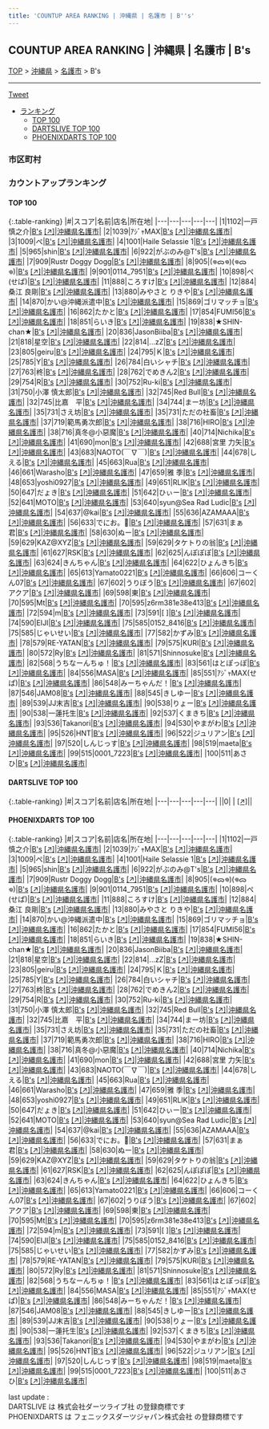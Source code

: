 ```yaml
---
title: 'COUNTUP AREA RANKING | 沖縄県 | 名護市 | B''s'
---
```

## COUNTUP AREA RANKING | 沖縄県 | 名護市 | B's

[TOP](/darts/rank/) > [沖縄県](/darts/rank/沖縄県/) > [名護市](/darts/rank/沖縄県/名護市/) > B's

___

<a href="https://twitter.com/share?ref_src=twsrc%5Etfw" data-text="COUNTUP AREA RANKING | 沖縄県名護市B's" class="twitter-share-button" data-hashtags="DARTSLIVE,PHOENIXDARTS,darts,ダーツ" data-show-count="false">Tweet</a>

* [ランキング](#カウントアップランキング)
    * [TOP 100](#top-100)
    * [DARTSLIVE TOP 100](#dartslive-top-100)
    * [PHOENIXDARTS TOP 100](#phoenixdarts-top-100)

### 市区町村

<ul>

</ul>

### カウントアップランキング

#### TOP 100



{:.table-ranking}
|#|スコア|名前|店名|所在地|
|---|---|---|---|---|
|1|1102|<span class="rank-name-pd"><span class="pro-icon-pd"></span>一戸 慎之介</span>|<a href="/darts/rank/shops/10811.html">B's</a> <a href="https://vs.phoenixdarts.com/jp/shop/shopDetailInfo/s_10811?s_seq=10811">[↗]</a>|<a href="/darts/rank/沖縄県/名護市">沖縄県名護市</a>|
|2|1039|<span class="rank-name-pd">ｱｼﾞｬMAX</span>|<a href="/darts/rank/shops/10811.html">B's</a> <a href="https://vs.phoenixdarts.com/jp/shop/shopDetailInfo/s_10811?s_seq=10811">[↗]</a>|<a href="/darts/rank/沖縄県/名護市">沖縄県名護市</a>|
|3|1009|<span class="rank-name-pd">ぺ</span>|<a href="/darts/rank/shops/10811.html">B's</a> <a href="https://vs.phoenixdarts.com/jp/shop/shopDetailInfo/s_10811?s_seq=10811">[↗]</a>|<a href="/darts/rank/沖縄県/名護市">沖縄県名護市</a>|
|4|1001|<span class="rank-name-pd">Haile Selassie 1</span>|<a href="/darts/rank/shops/10811.html">B's</a> <a href="https://vs.phoenixdarts.com/jp/shop/shopDetailInfo/s_10811?s_seq=10811">[↗]</a>|<a href="/darts/rank/沖縄県/名護市">沖縄県名護市</a>|
|5|965|<span class="rank-name-pd">shin</span>|<a href="/darts/rank/shops/10811.html">B's</a> <a href="https://vs.phoenixdarts.com/jp/shop/shopDetailInfo/s_10811?s_seq=10811">[↗]</a>|<a href="/darts/rank/沖縄県/名護市">沖縄県名護市</a>|
|6|922|<span class="rank-name-pd">がぶのみ@T&#x27;s</span>|<a href="/darts/rank/shops/10811.html">B's</a> <a href="https://vs.phoenixdarts.com/jp/shop/shopDetailInfo/s_10811?s_seq=10811">[↗]</a>|<a href="/darts/rank/沖縄県/名護市">沖縄県名護市</a>|
|7|909|<span class="rank-name-pd">Rustr Doggy Dogg</span>|<a href="/darts/rank/shops/10811.html">B's</a> <a href="https://vs.phoenixdarts.com/jp/shop/shopDetailInfo/s_10811?s_seq=10811">[↗]</a>|<a href="/darts/rank/沖縄県/名護市">沖縄県名護市</a>|
|8|905|<span class="rank-name-pd">(𖦹ᯅ𖦹)(𖦹ᯅ𖦹)</span>|<a href="/darts/rank/shops/10811.html">B's</a> <a href="https://vs.phoenixdarts.com/jp/shop/shopDetailInfo/s_10811?s_seq=10811">[↗]</a>|<a href="/darts/rank/沖縄県/名護市">沖縄県名護市</a>|
|9|901|<span class="rank-name-pd">0114_7951</span>|<a href="/darts/rank/shops/10811.html">B's</a> <a href="https://vs.phoenixdarts.com/jp/shop/shopDetailInfo/s_10811?s_seq=10811">[↗]</a>|<a href="/darts/rank/沖縄県/名護市">沖縄県名護市</a>|
|10|898|<span class="rank-name-pd">ぺ(せぱ)</span>|<a href="/darts/rank/shops/10811.html">B's</a> <a href="https://vs.phoenixdarts.com/jp/shop/shopDetailInfo/s_10811?s_seq=10811">[↗]</a>|<a href="/darts/rank/沖縄県/名護市">沖縄県名護市</a>|
|11|888|<span class="rank-name-pd">ころすけ</span>|<a href="/darts/rank/shops/10811.html">B's</a> <a href="https://vs.phoenixdarts.com/jp/shop/shopDetailInfo/s_10811?s_seq=10811">[↗]</a>|<a href="/darts/rank/沖縄県/名護市">沖縄県名護市</a>|
|12|884|<span class="rank-name-pd"><span class="pro-icon-pd"></span>桑江 良剛</span>|<a href="/darts/rank/shops/10811.html">B's</a> <a href="https://vs.phoenixdarts.com/jp/shop/shopDetailInfo/s_10811?s_seq=10811">[↗]</a>|<a href="/darts/rank/沖縄県/名護市">沖縄県名護市</a>|
|13|880|<span class="rank-name-pd">みやさと りきや</span>|<a href="/darts/rank/shops/10811.html">B's</a> <a href="https://vs.phoenixdarts.com/jp/shop/shopDetailInfo/s_10811?s_seq=10811">[↗]</a>|<a href="/darts/rank/沖縄県/名護市">沖縄県名護市</a>|
|14|870|<span class="rank-name-pd">かい@沖縄派遣中</span>|<a href="/darts/rank/shops/10811.html">B's</a> <a href="https://vs.phoenixdarts.com/jp/shop/shopDetailInfo/s_10811?s_seq=10811">[↗]</a>|<a href="/darts/rank/沖縄県/名護市">沖縄県名護市</a>|
|15|869|<span class="rank-name-pd">ゴリマッチョ</span>|<a href="/darts/rank/shops/10811.html">B's</a> <a href="https://vs.phoenixdarts.com/jp/shop/shopDetailInfo/s_10811?s_seq=10811">[↗]</a>|<a href="/darts/rank/沖縄県/名護市">沖縄県名護市</a>|
|16|862|<span class="rank-name-pd">たかと</span>|<a href="/darts/rank/shops/10811.html">B's</a> <a href="https://vs.phoenixdarts.com/jp/shop/shopDetailInfo/s_10811?s_seq=10811">[↗]</a>|<a href="/darts/rank/沖縄県/名護市">沖縄県名護市</a>|
|17|854|<span class="rank-name-pd">FUMI56</span>|<a href="/darts/rank/shops/10811.html">B's</a> <a href="https://vs.phoenixdarts.com/jp/shop/shopDetailInfo/s_10811?s_seq=10811">[↗]</a>|<a href="/darts/rank/沖縄県/名護市">沖縄県名護市</a>|
|18|851|<span class="rank-name-pd">らいき</span>|<a href="/darts/rank/shops/10811.html">B's</a> <a href="https://vs.phoenixdarts.com/jp/shop/shopDetailInfo/s_10811?s_seq=10811">[↗]</a>|<a href="/darts/rank/沖縄県/名護市">沖縄県名護市</a>|
|19|838|<span class="rank-name-pd">★SHIN-chan★</span>|<a href="/darts/rank/shops/10811.html">B's</a> <a href="https://vs.phoenixdarts.com/jp/shop/shopDetailInfo/s_10811?s_seq=10811">[↗]</a>|<a href="/darts/rank/沖縄県/名護市">沖縄県名護市</a>|
|20|836|<span class="rank-name-pd">JasonBiiba</span>|<a href="/darts/rank/shops/10811.html">B's</a> <a href="https://vs.phoenixdarts.com/jp/shop/shopDetailInfo/s_10811?s_seq=10811">[↗]</a>|<a href="/darts/rank/沖縄県/名護市">沖縄県名護市</a>|
|21|818|<span class="rank-name-pd">星空</span>|<a href="/darts/rank/shops/10811.html">B's</a> <a href="https://vs.phoenixdarts.com/jp/shop/shopDetailInfo/s_10811?s_seq=10811">[↗]</a>|<a href="/darts/rank/沖縄県/名護市">沖縄県名護市</a>|
|22|814|<span class="rank-name-pd">...zZ</span>|<a href="/darts/rank/shops/10811.html">B's</a> <a href="https://vs.phoenixdarts.com/jp/shop/shopDetailInfo/s_10811?s_seq=10811">[↗]</a>|<a href="/darts/rank/沖縄県/名護市">沖縄県名護市</a>|
|23|805|<span class="rank-name-pd">geiru</span>|<a href="/darts/rank/shops/10811.html">B's</a> <a href="https://vs.phoenixdarts.com/jp/shop/shopDetailInfo/s_10811?s_seq=10811">[↗]</a>|<a href="/darts/rank/沖縄県/名護市">沖縄県名護市</a>|
|24|795|<span class="rank-name-pd">Ｋ</span>|<a href="/darts/rank/shops/10811.html">B's</a> <a href="https://vs.phoenixdarts.com/jp/shop/shopDetailInfo/s_10811?s_seq=10811">[↗]</a>|<a href="/darts/rank/沖縄県/名護市">沖縄県名護市</a>|
|25|785|<span class="rank-name-pd">Y</span>|<a href="/darts/rank/shops/10811.html">B's</a> <a href="https://vs.phoenixdarts.com/jp/shop/shopDetailInfo/s_10811?s_seq=10811">[↗]</a>|<a href="/darts/rank/沖縄県/名護市">沖縄県名護市</a>|
|26|784|<span class="rank-name-pd">白いシャチ</span>|<a href="/darts/rank/shops/10811.html">B's</a> <a href="https://vs.phoenixdarts.com/jp/shop/shopDetailInfo/s_10811?s_seq=10811">[↗]</a>|<a href="/darts/rank/沖縄県/名護市">沖縄県名護市</a>|
|27|763|<span class="rank-name-pd">柊</span>|<a href="/darts/rank/shops/10811.html">B's</a> <a href="https://vs.phoenixdarts.com/jp/shop/shopDetailInfo/s_10811?s_seq=10811">[↗]</a>|<a href="/darts/rank/沖縄県/名護市">沖縄県名護市</a>|
|28|762|<span class="rank-name-pd">でめきん2</span>|<a href="/darts/rank/shops/10811.html">B's</a> <a href="https://vs.phoenixdarts.com/jp/shop/shopDetailInfo/s_10811?s_seq=10811">[↗]</a>|<a href="/darts/rank/沖縄県/名護市">沖縄県名護市</a>|
|29|754|<span class="rank-name-pd">R</span>|<a href="/darts/rank/shops/10811.html">B's</a> <a href="https://vs.phoenixdarts.com/jp/shop/shopDetailInfo/s_10811?s_seq=10811">[↗]</a>|<a href="/darts/rank/沖縄県/名護市">沖縄県名護市</a>|
|30|752|<span class="rank-name-pd">Ru-ki</span>|<a href="/darts/rank/shops/10811.html">B's</a> <a href="https://vs.phoenixdarts.com/jp/shop/shopDetailInfo/s_10811?s_seq=10811">[↗]</a>|<a href="/darts/rank/沖縄県/名護市">沖縄県名護市</a>|
|31|750|<span class="rank-name-pd">小澤 慎太郎</span>|<a href="/darts/rank/shops/10811.html">B's</a> <a href="https://vs.phoenixdarts.com/jp/shop/shopDetailInfo/s_10811?s_seq=10811">[↗]</a>|<a href="/darts/rank/沖縄県/名護市">沖縄県名護市</a>|
|32|745|<span class="rank-name-pd">Red Bull</span>|<a href="/darts/rank/shops/10811.html">B's</a> <a href="https://vs.phoenixdarts.com/jp/shop/shopDetailInfo/s_10811?s_seq=10811">[↗]</a>|<a href="/darts/rank/沖縄県/名護市">沖縄県名護市</a>|
|32|745|<span class="rank-name-pd">比嘉　平</span>|<a href="/darts/rank/shops/10811.html">B's</a> <a href="https://vs.phoenixdarts.com/jp/shop/shopDetailInfo/s_10811?s_seq=10811">[↗]</a>|<a href="/darts/rank/沖縄県/名護市">沖縄県名護市</a>|
|34|744|<span class="rank-name-pd">まー坊</span>|<a href="/darts/rank/shops/10811.html">B's</a> <a href="https://vs.phoenixdarts.com/jp/shop/shopDetailInfo/s_10811?s_seq=10811">[↗]</a>|<a href="/darts/rank/沖縄県/名護市">沖縄県名護市</a>|
|35|731|<span class="rank-name-pd">さえ坊</span>|<a href="/darts/rank/shops/10811.html">B's</a> <a href="https://vs.phoenixdarts.com/jp/shop/shopDetailInfo/s_10811?s_seq=10811">[↗]</a>|<a href="/darts/rank/沖縄県/名護市">沖縄県名護市</a>|
|35|731|<span class="rank-name-pd">ただの社畜</span>|<a href="/darts/rank/shops/10811.html">B's</a> <a href="https://vs.phoenixdarts.com/jp/shop/shopDetailInfo/s_10811?s_seq=10811">[↗]</a>|<a href="/darts/rank/沖縄県/名護市">沖縄県名護市</a>|
|37|719|<span class="rank-name-pd">範馬勇次郎</span>|<a href="/darts/rank/shops/10811.html">B's</a> <a href="https://vs.phoenixdarts.com/jp/shop/shopDetailInfo/s_10811?s_seq=10811">[↗]</a>|<a href="/darts/rank/沖縄県/名護市">沖縄県名護市</a>|
|38|716|<span class="rank-name-pd">HIRO</span>|<a href="/darts/rank/shops/10811.html">B's</a> <a href="https://vs.phoenixdarts.com/jp/shop/shopDetailInfo/s_10811?s_seq=10811">[↗]</a>|<a href="/darts/rank/沖縄県/名護市">沖縄県名護市</a>|
|38|716|<span class="rank-name-pd">真冬@小惡魔</span>|<a href="/darts/rank/shops/10811.html">B's</a> <a href="https://vs.phoenixdarts.com/jp/shop/shopDetailInfo/s_10811?s_seq=10811">[↗]</a>|<a href="/darts/rank/沖縄県/名護市">沖縄県名護市</a>|
|40|714|<span class="rank-name-pd">Nichika</span>|<a href="/darts/rank/shops/10811.html">B's</a> <a href="https://vs.phoenixdarts.com/jp/shop/shopDetailInfo/s_10811?s_seq=10811">[↗]</a>|<a href="/darts/rank/沖縄県/名護市">沖縄県名護市</a>|
|41|690|<span class="rank-name-pd">mon</span>|<a href="/darts/rank/shops/10811.html">B's</a> <a href="https://vs.phoenixdarts.com/jp/shop/shopDetailInfo/s_10811?s_seq=10811">[↗]</a>|<a href="/darts/rank/沖縄県/名護市">沖縄県名護市</a>|
|42|688|<span class="rank-name-pd"><span class="pro-icon-pd"></span>宮里 力矢</span>|<a href="/darts/rank/shops/10811.html">B's</a> <a href="https://vs.phoenixdarts.com/jp/shop/shopDetailInfo/s_10811?s_seq=10811">[↗]</a>|<a href="/darts/rank/沖縄県/名護市">沖縄県名護市</a>|
|43|683|<span class="rank-name-pd">NAOTO(￣∇￣)</span>|<a href="/darts/rank/shops/10811.html">B's</a> <a href="https://vs.phoenixdarts.com/jp/shop/shopDetailInfo/s_10811?s_seq=10811">[↗]</a>|<a href="/darts/rank/沖縄県/名護市">沖縄県名護市</a>|
|44|678|<span class="rank-name-pd">しえる</span>|<a href="/darts/rank/shops/10811.html">B's</a> <a href="https://vs.phoenixdarts.com/jp/shop/shopDetailInfo/s_10811?s_seq=10811">[↗]</a>|<a href="/darts/rank/沖縄県/名護市">沖縄県名護市</a>|
|45|663|<span class="rank-name-pd">Rua</span>|<a href="/darts/rank/shops/10811.html">B's</a> <a href="https://vs.phoenixdarts.com/jp/shop/shopDetailInfo/s_10811?s_seq=10811">[↗]</a>|<a href="/darts/rank/沖縄県/名護市">沖縄県名護市</a>|
|46|661|<span class="rank-name-pd">Warasho</span>|<a href="/darts/rank/shops/10811.html">B's</a> <a href="https://vs.phoenixdarts.com/jp/shop/shopDetailInfo/s_10811?s_seq=10811">[↗]</a>|<a href="/darts/rank/沖縄県/名護市">沖縄県名護市</a>|
|47|659|<span class="rank-name-pd">雅 季</span>|<a href="/darts/rank/shops/10811.html">B's</a> <a href="https://vs.phoenixdarts.com/jp/shop/shopDetailInfo/s_10811?s_seq=10811">[↗]</a>|<a href="/darts/rank/沖縄県/名護市">沖縄県名護市</a>|
|48|653|<span class="rank-name-pd">yoshi0927</span>|<a href="/darts/rank/shops/10811.html">B's</a> <a href="https://vs.phoenixdarts.com/jp/shop/shopDetailInfo/s_10811?s_seq=10811">[↗]</a>|<a href="/darts/rank/沖縄県/名護市">沖縄県名護市</a>|
|49|651|<span class="rank-name-pd">RLIK</span>|<a href="/darts/rank/shops/10811.html">B's</a> <a href="https://vs.phoenixdarts.com/jp/shop/shopDetailInfo/s_10811?s_seq=10811">[↗]</a>|<a href="/darts/rank/沖縄県/名護市">沖縄県名護市</a>|
|50|647|<span class="rank-name-pd">だょき</span>|<a href="/darts/rank/shops/10811.html">B's</a> <a href="https://vs.phoenixdarts.com/jp/shop/shopDetailInfo/s_10811?s_seq=10811">[↗]</a>|<a href="/darts/rank/沖縄県/名護市">沖縄県名護市</a>|
|51|642|<span class="rank-name-pd">ひぃー</span>|<a href="/darts/rank/shops/10811.html">B's</a> <a href="https://vs.phoenixdarts.com/jp/shop/shopDetailInfo/s_10811?s_seq=10811">[↗]</a>|<a href="/darts/rank/沖縄県/名護市">沖縄県名護市</a>|
|52|641|<span class="rank-name-pd">MOTO</span>|<a href="/darts/rank/shops/10811.html">B's</a> <a href="https://vs.phoenixdarts.com/jp/shop/shopDetailInfo/s_10811?s_seq=10811">[↗]</a>|<a href="/darts/rank/沖縄県/名護市">沖縄県名護市</a>|
|53|640|<span class="rank-name-pd">syun@Sea Rad Ludic</span>|<a href="/darts/rank/shops/10811.html">B's</a> <a href="https://vs.phoenixdarts.com/jp/shop/shopDetailInfo/s_10811?s_seq=10811">[↗]</a>|<a href="/darts/rank/沖縄県/名護市">沖縄県名護市</a>|
|54|637|<span class="rank-name-pd">@kai</span>|<a href="/darts/rank/shops/10811.html">B's</a> <a href="https://vs.phoenixdarts.com/jp/shop/shopDetailInfo/s_10811?s_seq=10811">[↗]</a>|<a href="/darts/rank/沖縄県/名護市">沖縄県名護市</a>|
|55|636|<span class="rank-name-pd">AZAMAAA</span>|<a href="/darts/rank/shops/10811.html">B's</a> <a href="https://vs.phoenixdarts.com/jp/shop/shopDetailInfo/s_10811?s_seq=10811">[↗]</a>|<a href="/darts/rank/沖縄県/名護市">沖縄県名護市</a>|
|56|633|<span class="rank-name-pd">でにお。🌵</span>|<a href="/darts/rank/shops/10811.html">B's</a> <a href="https://vs.phoenixdarts.com/jp/shop/shopDetailInfo/s_10811?s_seq=10811">[↗]</a>|<a href="/darts/rank/沖縄県/名護市">沖縄県名護市</a>|
|57|631|<span class="rank-name-pd">まぁ君</span>|<a href="/darts/rank/shops/10811.html">B's</a> <a href="https://vs.phoenixdarts.com/jp/shop/shopDetailInfo/s_10811?s_seq=10811">[↗]</a>|<a href="/darts/rank/沖縄県/名護市">沖縄県名護市</a>|
|58|630|<span class="rank-name-pd">ぬー</span>|<a href="/darts/rank/shops/10811.html">B's</a> <a href="https://vs.phoenixdarts.com/jp/shop/shopDetailInfo/s_10811?s_seq=10811">[↗]</a>|<a href="/darts/rank/沖縄県/名護市">沖縄県名護市</a>|
|59|629|<span class="rank-name-pd">KAZ@XYZ</span>|<a href="/darts/rank/shops/10811.html">B's</a> <a href="https://vs.phoenixdarts.com/jp/shop/shopDetailInfo/s_10811?s_seq=10811">[↗]</a>|<a href="/darts/rank/沖縄県/名護市">沖縄県名護市</a>|
|59|629|<span class="rank-name-pd">タケトりの翁</span>|<a href="/darts/rank/shops/10811.html">B's</a> <a href="https://vs.phoenixdarts.com/jp/shop/shopDetailInfo/s_10811?s_seq=10811">[↗]</a>|<a href="/darts/rank/沖縄県/名護市">沖縄県名護市</a>|
|61|627|<span class="rank-name-pd">RSK</span>|<a href="/darts/rank/shops/10811.html">B's</a> <a href="https://vs.phoenixdarts.com/jp/shop/shopDetailInfo/s_10811?s_seq=10811">[↗]</a>|<a href="/darts/rank/沖縄県/名護市">沖縄県名護市</a>|
|62|625|<span class="rank-name-pd">んぽぽぽ</span>|<a href="/darts/rank/shops/10811.html">B's</a> <a href="https://vs.phoenixdarts.com/jp/shop/shopDetailInfo/s_10811?s_seq=10811">[↗]</a>|<a href="/darts/rank/沖縄県/名護市">沖縄県名護市</a>|
|63|624|<span class="rank-name-pd">きんちゃん</span>|<a href="/darts/rank/shops/10811.html">B's</a> <a href="https://vs.phoenixdarts.com/jp/shop/shopDetailInfo/s_10811?s_seq=10811">[↗]</a>|<a href="/darts/rank/沖縄県/名護市">沖縄県名護市</a>|
|64|622|<span class="rank-name-pd">ひょんきち</span>|<a href="/darts/rank/shops/10811.html">B's</a> <a href="https://vs.phoenixdarts.com/jp/shop/shopDetailInfo/s_10811?s_seq=10811">[↗]</a>|<a href="/darts/rank/沖縄県/名護市">沖縄県名護市</a>|
|65|613|<span class="rank-name-pd">Yamato0221</span>|<a href="/darts/rank/shops/10811.html">B's</a> <a href="https://vs.phoenixdarts.com/jp/shop/shopDetailInfo/s_10811?s_seq=10811">[↗]</a>|<a href="/darts/rank/沖縄県/名護市">沖縄県名護市</a>|
|66|606|<span class="rank-name-pd">コーくん07</span>|<a href="/darts/rank/shops/10811.html">B's</a> <a href="https://vs.phoenixdarts.com/jp/shop/shopDetailInfo/s_10811?s_seq=10811">[↗]</a>|<a href="/darts/rank/沖縄県/名護市">沖縄県名護市</a>|
|67|602|<span class="rank-name-pd">うりぼう</span>|<a href="/darts/rank/shops/10811.html">B's</a> <a href="https://vs.phoenixdarts.com/jp/shop/shopDetailInfo/s_10811?s_seq=10811">[↗]</a>|<a href="/darts/rank/沖縄県/名護市">沖縄県名護市</a>|
|67|602|<span class="rank-name-pd">アクア</span>|<a href="/darts/rank/shops/10811.html">B's</a> <a href="https://vs.phoenixdarts.com/jp/shop/shopDetailInfo/s_10811?s_seq=10811">[↗]</a>|<a href="/darts/rank/沖縄県/名護市">沖縄県名護市</a>|
|69|598|<span class="rank-name-pd">東</span>|<a href="/darts/rank/shops/10811.html">B's</a> <a href="https://vs.phoenixdarts.com/jp/shop/shopDetailInfo/s_10811?s_seq=10811">[↗]</a>|<a href="/darts/rank/沖縄県/名護市">沖縄県名護市</a>|
|70|595|<span class="rank-name-pd">Mt</span>|<a href="/darts/rank/shops/10811.html">B's</a> <a href="https://vs.phoenixdarts.com/jp/shop/shopDetailInfo/s_10811?s_seq=10811">[↗]</a>|<a href="/darts/rank/沖縄県/名護市">沖縄県名護市</a>|
|70|595|<span class="rank-name-pd">z6rm381e38e413</span>|<a href="/darts/rank/shops/10811.html">B's</a> <a href="https://vs.phoenixdarts.com/jp/shop/shopDetailInfo/s_10811?s_seq=10811">[↗]</a>|<a href="/darts/rank/沖縄県/名護市">沖縄県名護市</a>|
|72|594|<span class="rank-name-pd">m</span>|<a href="/darts/rank/shops/10811.html">B's</a> <a href="https://vs.phoenixdarts.com/jp/shop/shopDetailInfo/s_10811?s_seq=10811">[↗]</a>|<a href="/darts/rank/沖縄県/名護市">沖縄県名護市</a>|
|73|591|<span class="rank-name-pd">[             ]</span>|<a href="/darts/rank/shops/10811.html">B's</a> <a href="https://vs.phoenixdarts.com/jp/shop/shopDetailInfo/s_10811?s_seq=10811">[↗]</a>|<a href="/darts/rank/沖縄県/名護市">沖縄県名護市</a>|
|74|590|<span class="rank-name-pd">EIJI</span>|<a href="/darts/rank/shops/10811.html">B's</a> <a href="https://vs.phoenixdarts.com/jp/shop/shopDetailInfo/s_10811?s_seq=10811">[↗]</a>|<a href="/darts/rank/沖縄県/名護市">沖縄県名護市</a>|
|75|585|<span class="rank-name-pd">0152_8416</span>|<a href="/darts/rank/shops/10811.html">B's</a> <a href="https://vs.phoenixdarts.com/jp/shop/shopDetailInfo/s_10811?s_seq=10811">[↗]</a>|<a href="/darts/rank/沖縄県/名護市">沖縄県名護市</a>|
|75|585|<span class="rank-name-pd">じゃいせい</span>|<a href="/darts/rank/shops/10811.html">B's</a> <a href="https://vs.phoenixdarts.com/jp/shop/shopDetailInfo/s_10811?s_seq=10811">[↗]</a>|<a href="/darts/rank/沖縄県/名護市">沖縄県名護市</a>|
|77|582|<span class="rank-name-pd">かずみ</span>|<a href="/darts/rank/shops/10811.html">B's</a> <a href="https://vs.phoenixdarts.com/jp/shop/shopDetailInfo/s_10811?s_seq=10811">[↗]</a>|<a href="/darts/rank/沖縄県/名護市">沖縄県名護市</a>|
|78|579|<span class="rank-name-pd">RE-YATAN</span>|<a href="/darts/rank/shops/10811.html">B's</a> <a href="https://vs.phoenixdarts.com/jp/shop/shopDetailInfo/s_10811?s_seq=10811">[↗]</a>|<a href="/darts/rank/沖縄県/名護市">沖縄県名護市</a>|
|79|575|<span class="rank-name-pd">KURI</span>|<a href="/darts/rank/shops/10811.html">B's</a> <a href="https://vs.phoenixdarts.com/jp/shop/shopDetailInfo/s_10811?s_seq=10811">[↗]</a>|<a href="/darts/rank/沖縄県/名護市">沖縄県名護市</a>|
|80|572|<span class="rank-name-pd">Ry</span>|<a href="/darts/rank/shops/10811.html">B's</a> <a href="https://vs.phoenixdarts.com/jp/shop/shopDetailInfo/s_10811?s_seq=10811">[↗]</a>|<a href="/darts/rank/沖縄県/名護市">沖縄県名護市</a>|
|81|571|<span class="rank-name-pd">Shinnosuke</span>|<a href="/darts/rank/shops/10811.html">B's</a> <a href="https://vs.phoenixdarts.com/jp/shop/shopDetailInfo/s_10811?s_seq=10811">[↗]</a>|<a href="/darts/rank/沖縄県/名護市">沖縄県名護市</a>|
|82|568|<span class="rank-name-pd">うちなーんちゅ！</span>|<a href="/darts/rank/shops/10811.html">B's</a> <a href="https://vs.phoenixdarts.com/jp/shop/shopDetailInfo/s_10811?s_seq=10811">[↗]</a>|<a href="/darts/rank/沖縄県/名護市">沖縄県名護市</a>|
|83|561|<span class="rank-name-pd">はとぽっぽ</span>|<a href="/darts/rank/shops/10811.html">B's</a> <a href="https://vs.phoenixdarts.com/jp/shop/shopDetailInfo/s_10811?s_seq=10811">[↗]</a>|<a href="/darts/rank/沖縄県/名護市">沖縄県名護市</a>|
|84|556|<span class="rank-name-pd">MASA</span>|<a href="/darts/rank/shops/10811.html">B's</a> <a href="https://vs.phoenixdarts.com/jp/shop/shopDetailInfo/s_10811?s_seq=10811">[↗]</a>|<a href="/darts/rank/沖縄県/名護市">沖縄県名護市</a>|
|85|551|<span class="rank-name-pd">ｱｼﾞｬMAX(せぱ)</span>|<a href="/darts/rank/shops/10811.html">B's</a> <a href="https://vs.phoenixdarts.com/jp/shop/shopDetailInfo/s_10811?s_seq=10811">[↗]</a>|<a href="/darts/rank/沖縄県/名護市">沖縄県名護市</a>|
|86|548|<span class="rank-name-pd">みーちゃんだ！</span>|<a href="/darts/rank/shops/10811.html">B's</a> <a href="https://vs.phoenixdarts.com/jp/shop/shopDetailInfo/s_10811?s_seq=10811">[↗]</a>|<a href="/darts/rank/沖縄県/名護市">沖縄県名護市</a>|
|87|546|<span class="rank-name-pd">JAM08</span>|<a href="/darts/rank/shops/10811.html">B's</a> <a href="https://vs.phoenixdarts.com/jp/shop/shopDetailInfo/s_10811?s_seq=10811">[↗]</a>|<a href="/darts/rank/沖縄県/名護市">沖縄県名護市</a>|
|88|545|<span class="rank-name-pd">きしゆー</span>|<a href="/darts/rank/shops/10811.html">B's</a> <a href="https://vs.phoenixdarts.com/jp/shop/shopDetailInfo/s_10811?s_seq=10811">[↗]</a>|<a href="/darts/rank/沖縄県/名護市">沖縄県名護市</a>|
|89|539|<span class="rank-name-pd">JJ末吉</span>|<a href="/darts/rank/shops/10811.html">B's</a> <a href="https://vs.phoenixdarts.com/jp/shop/shopDetailInfo/s_10811?s_seq=10811">[↗]</a>|<a href="/darts/rank/沖縄県/名護市">沖縄県名護市</a>|
|90|538|<span class="rank-name-pd">りょー</span>|<a href="/darts/rank/shops/10811.html">B's</a> <a href="https://vs.phoenixdarts.com/jp/shop/shopDetailInfo/s_10811?s_seq=10811">[↗]</a>|<a href="/darts/rank/沖縄県/名護市">沖縄県名護市</a>|
|90|538|<span class="rank-name-pd">一蓮托生</span>|<a href="/darts/rank/shops/10811.html">B's</a> <a href="https://vs.phoenixdarts.com/jp/shop/shopDetailInfo/s_10811?s_seq=10811">[↗]</a>|<a href="/darts/rank/沖縄県/名護市">沖縄県名護市</a>|
|92|537|<span class="rank-name-pd">くまきち</span>|<a href="/darts/rank/shops/10811.html">B's</a> <a href="https://vs.phoenixdarts.com/jp/shop/shopDetailInfo/s_10811?s_seq=10811">[↗]</a>|<a href="/darts/rank/沖縄県/名護市">沖縄県名護市</a>|
|93|536|<span class="rank-name-pd">Takanori</span>|<a href="/darts/rank/shops/10811.html">B's</a> <a href="https://vs.phoenixdarts.com/jp/shop/shopDetailInfo/s_10811?s_seq=10811">[↗]</a>|<a href="/darts/rank/沖縄県/名護市">沖縄県名護市</a>|
|94|530|<span class="rank-name-pd">やまがわ</span>|<a href="/darts/rank/shops/10811.html">B's</a> <a href="https://vs.phoenixdarts.com/jp/shop/shopDetailInfo/s_10811?s_seq=10811">[↗]</a>|<a href="/darts/rank/沖縄県/名護市">沖縄県名護市</a>|
|95|526|<span class="rank-name-pd">HNT</span>|<a href="/darts/rank/shops/10811.html">B's</a> <a href="https://vs.phoenixdarts.com/jp/shop/shopDetailInfo/s_10811?s_seq=10811">[↗]</a>|<a href="/darts/rank/沖縄県/名護市">沖縄県名護市</a>|
|96|522|<span class="rank-name-pd">ジュリアン</span>|<a href="/darts/rank/shops/10811.html">B's</a> <a href="https://vs.phoenixdarts.com/jp/shop/shopDetailInfo/s_10811?s_seq=10811">[↗]</a>|<a href="/darts/rank/沖縄県/名護市">沖縄県名護市</a>|
|97|520|<span class="rank-name-pd">しんじっす</span>|<a href="/darts/rank/shops/10811.html">B's</a> <a href="https://vs.phoenixdarts.com/jp/shop/shopDetailInfo/s_10811?s_seq=10811">[↗]</a>|<a href="/darts/rank/沖縄県/名護市">沖縄県名護市</a>|
|98|519|<span class="rank-name-pd">maeta</span>|<a href="/darts/rank/shops/10811.html">B's</a> <a href="https://vs.phoenixdarts.com/jp/shop/shopDetailInfo/s_10811?s_seq=10811">[↗]</a>|<a href="/darts/rank/沖縄県/名護市">沖縄県名護市</a>|
|99|515|<span class="rank-name-pd">0001_7223</span>|<a href="/darts/rank/shops/10811.html">B's</a> <a href="https://vs.phoenixdarts.com/jp/shop/shopDetailInfo/s_10811?s_seq=10811">[↗]</a>|<a href="/darts/rank/沖縄県/名護市">沖縄県名護市</a>|
|100|511|<span class="rank-name-pd">あさひ</span>|<a href="/darts/rank/shops/10811.html">B's</a> <a href="https://vs.phoenixdarts.com/jp/shop/shopDetailInfo/s_10811?s_seq=10811">[↗]</a>|<a href="/darts/rank/沖縄県/名護市">沖縄県名護市</a>|


#### DARTSLIVE TOP 100



{:.table-ranking}
|#|スコア|名前|店名|所在地|
|---|---|---|---|---|
||0|<span class="rank-name-dl"> </span>|<a href="/darts/rank/shops/.html"></a> <a href="">[↗]</a>|<a href="/darts/rank//"></a>|


#### PHOENIXDARTS TOP 100



{:.table-ranking}
|#|スコア|名前|店名|所在地|
|---|---|---|---|---|
|1|1102|<span class="rank-name-pd"><span class="pro-icon-pd"></span>一戸 慎之介</span>|<a href="/darts/rank/shops/10811.html">B's</a> <a href="https://vs.phoenixdarts.com/jp/shop/shopDetailInfo/s_10811?s_seq=10811">[↗]</a>|<a href="/darts/rank/沖縄県/名護市">沖縄県名護市</a>|
|2|1039|<span class="rank-name-pd">ｱｼﾞｬMAX</span>|<a href="/darts/rank/shops/10811.html">B's</a> <a href="https://vs.phoenixdarts.com/jp/shop/shopDetailInfo/s_10811?s_seq=10811">[↗]</a>|<a href="/darts/rank/沖縄県/名護市">沖縄県名護市</a>|
|3|1009|<span class="rank-name-pd">ぺ</span>|<a href="/darts/rank/shops/10811.html">B's</a> <a href="https://vs.phoenixdarts.com/jp/shop/shopDetailInfo/s_10811?s_seq=10811">[↗]</a>|<a href="/darts/rank/沖縄県/名護市">沖縄県名護市</a>|
|4|1001|<span class="rank-name-pd">Haile Selassie 1</span>|<a href="/darts/rank/shops/10811.html">B's</a> <a href="https://vs.phoenixdarts.com/jp/shop/shopDetailInfo/s_10811?s_seq=10811">[↗]</a>|<a href="/darts/rank/沖縄県/名護市">沖縄県名護市</a>|
|5|965|<span class="rank-name-pd">shin</span>|<a href="/darts/rank/shops/10811.html">B's</a> <a href="https://vs.phoenixdarts.com/jp/shop/shopDetailInfo/s_10811?s_seq=10811">[↗]</a>|<a href="/darts/rank/沖縄県/名護市">沖縄県名護市</a>|
|6|922|<span class="rank-name-pd">がぶのみ@T&#x27;s</span>|<a href="/darts/rank/shops/10811.html">B's</a> <a href="https://vs.phoenixdarts.com/jp/shop/shopDetailInfo/s_10811?s_seq=10811">[↗]</a>|<a href="/darts/rank/沖縄県/名護市">沖縄県名護市</a>|
|7|909|<span class="rank-name-pd">Rustr Doggy Dogg</span>|<a href="/darts/rank/shops/10811.html">B's</a> <a href="https://vs.phoenixdarts.com/jp/shop/shopDetailInfo/s_10811?s_seq=10811">[↗]</a>|<a href="/darts/rank/沖縄県/名護市">沖縄県名護市</a>|
|8|905|<span class="rank-name-pd">(𖦹ᯅ𖦹)(𖦹ᯅ𖦹)</span>|<a href="/darts/rank/shops/10811.html">B's</a> <a href="https://vs.phoenixdarts.com/jp/shop/shopDetailInfo/s_10811?s_seq=10811">[↗]</a>|<a href="/darts/rank/沖縄県/名護市">沖縄県名護市</a>|
|9|901|<span class="rank-name-pd">0114_7951</span>|<a href="/darts/rank/shops/10811.html">B's</a> <a href="https://vs.phoenixdarts.com/jp/shop/shopDetailInfo/s_10811?s_seq=10811">[↗]</a>|<a href="/darts/rank/沖縄県/名護市">沖縄県名護市</a>|
|10|898|<span class="rank-name-pd">ぺ(せぱ)</span>|<a href="/darts/rank/shops/10811.html">B's</a> <a href="https://vs.phoenixdarts.com/jp/shop/shopDetailInfo/s_10811?s_seq=10811">[↗]</a>|<a href="/darts/rank/沖縄県/名護市">沖縄県名護市</a>|
|11|888|<span class="rank-name-pd">ころすけ</span>|<a href="/darts/rank/shops/10811.html">B's</a> <a href="https://vs.phoenixdarts.com/jp/shop/shopDetailInfo/s_10811?s_seq=10811">[↗]</a>|<a href="/darts/rank/沖縄県/名護市">沖縄県名護市</a>|
|12|884|<span class="rank-name-pd"><span class="pro-icon-pd"></span>桑江 良剛</span>|<a href="/darts/rank/shops/10811.html">B's</a> <a href="https://vs.phoenixdarts.com/jp/shop/shopDetailInfo/s_10811?s_seq=10811">[↗]</a>|<a href="/darts/rank/沖縄県/名護市">沖縄県名護市</a>|
|13|880|<span class="rank-name-pd">みやさと りきや</span>|<a href="/darts/rank/shops/10811.html">B's</a> <a href="https://vs.phoenixdarts.com/jp/shop/shopDetailInfo/s_10811?s_seq=10811">[↗]</a>|<a href="/darts/rank/沖縄県/名護市">沖縄県名護市</a>|
|14|870|<span class="rank-name-pd">かい@沖縄派遣中</span>|<a href="/darts/rank/shops/10811.html">B's</a> <a href="https://vs.phoenixdarts.com/jp/shop/shopDetailInfo/s_10811?s_seq=10811">[↗]</a>|<a href="/darts/rank/沖縄県/名護市">沖縄県名護市</a>|
|15|869|<span class="rank-name-pd">ゴリマッチョ</span>|<a href="/darts/rank/shops/10811.html">B's</a> <a href="https://vs.phoenixdarts.com/jp/shop/shopDetailInfo/s_10811?s_seq=10811">[↗]</a>|<a href="/darts/rank/沖縄県/名護市">沖縄県名護市</a>|
|16|862|<span class="rank-name-pd">たかと</span>|<a href="/darts/rank/shops/10811.html">B's</a> <a href="https://vs.phoenixdarts.com/jp/shop/shopDetailInfo/s_10811?s_seq=10811">[↗]</a>|<a href="/darts/rank/沖縄県/名護市">沖縄県名護市</a>|
|17|854|<span class="rank-name-pd">FUMI56</span>|<a href="/darts/rank/shops/10811.html">B's</a> <a href="https://vs.phoenixdarts.com/jp/shop/shopDetailInfo/s_10811?s_seq=10811">[↗]</a>|<a href="/darts/rank/沖縄県/名護市">沖縄県名護市</a>|
|18|851|<span class="rank-name-pd">らいき</span>|<a href="/darts/rank/shops/10811.html">B's</a> <a href="https://vs.phoenixdarts.com/jp/shop/shopDetailInfo/s_10811?s_seq=10811">[↗]</a>|<a href="/darts/rank/沖縄県/名護市">沖縄県名護市</a>|
|19|838|<span class="rank-name-pd">★SHIN-chan★</span>|<a href="/darts/rank/shops/10811.html">B's</a> <a href="https://vs.phoenixdarts.com/jp/shop/shopDetailInfo/s_10811?s_seq=10811">[↗]</a>|<a href="/darts/rank/沖縄県/名護市">沖縄県名護市</a>|
|20|836|<span class="rank-name-pd">JasonBiiba</span>|<a href="/darts/rank/shops/10811.html">B's</a> <a href="https://vs.phoenixdarts.com/jp/shop/shopDetailInfo/s_10811?s_seq=10811">[↗]</a>|<a href="/darts/rank/沖縄県/名護市">沖縄県名護市</a>|
|21|818|<span class="rank-name-pd">星空</span>|<a href="/darts/rank/shops/10811.html">B's</a> <a href="https://vs.phoenixdarts.com/jp/shop/shopDetailInfo/s_10811?s_seq=10811">[↗]</a>|<a href="/darts/rank/沖縄県/名護市">沖縄県名護市</a>|
|22|814|<span class="rank-name-pd">...zZ</span>|<a href="/darts/rank/shops/10811.html">B's</a> <a href="https://vs.phoenixdarts.com/jp/shop/shopDetailInfo/s_10811?s_seq=10811">[↗]</a>|<a href="/darts/rank/沖縄県/名護市">沖縄県名護市</a>|
|23|805|<span class="rank-name-pd">geiru</span>|<a href="/darts/rank/shops/10811.html">B's</a> <a href="https://vs.phoenixdarts.com/jp/shop/shopDetailInfo/s_10811?s_seq=10811">[↗]</a>|<a href="/darts/rank/沖縄県/名護市">沖縄県名護市</a>|
|24|795|<span class="rank-name-pd">Ｋ</span>|<a href="/darts/rank/shops/10811.html">B's</a> <a href="https://vs.phoenixdarts.com/jp/shop/shopDetailInfo/s_10811?s_seq=10811">[↗]</a>|<a href="/darts/rank/沖縄県/名護市">沖縄県名護市</a>|
|25|785|<span class="rank-name-pd">Y</span>|<a href="/darts/rank/shops/10811.html">B's</a> <a href="https://vs.phoenixdarts.com/jp/shop/shopDetailInfo/s_10811?s_seq=10811">[↗]</a>|<a href="/darts/rank/沖縄県/名護市">沖縄県名護市</a>|
|26|784|<span class="rank-name-pd">白いシャチ</span>|<a href="/darts/rank/shops/10811.html">B's</a> <a href="https://vs.phoenixdarts.com/jp/shop/shopDetailInfo/s_10811?s_seq=10811">[↗]</a>|<a href="/darts/rank/沖縄県/名護市">沖縄県名護市</a>|
|27|763|<span class="rank-name-pd">柊</span>|<a href="/darts/rank/shops/10811.html">B's</a> <a href="https://vs.phoenixdarts.com/jp/shop/shopDetailInfo/s_10811?s_seq=10811">[↗]</a>|<a href="/darts/rank/沖縄県/名護市">沖縄県名護市</a>|
|28|762|<span class="rank-name-pd">でめきん2</span>|<a href="/darts/rank/shops/10811.html">B's</a> <a href="https://vs.phoenixdarts.com/jp/shop/shopDetailInfo/s_10811?s_seq=10811">[↗]</a>|<a href="/darts/rank/沖縄県/名護市">沖縄県名護市</a>|
|29|754|<span class="rank-name-pd">R</span>|<a href="/darts/rank/shops/10811.html">B's</a> <a href="https://vs.phoenixdarts.com/jp/shop/shopDetailInfo/s_10811?s_seq=10811">[↗]</a>|<a href="/darts/rank/沖縄県/名護市">沖縄県名護市</a>|
|30|752|<span class="rank-name-pd">Ru-ki</span>|<a href="/darts/rank/shops/10811.html">B's</a> <a href="https://vs.phoenixdarts.com/jp/shop/shopDetailInfo/s_10811?s_seq=10811">[↗]</a>|<a href="/darts/rank/沖縄県/名護市">沖縄県名護市</a>|
|31|750|<span class="rank-name-pd">小澤 慎太郎</span>|<a href="/darts/rank/shops/10811.html">B's</a> <a href="https://vs.phoenixdarts.com/jp/shop/shopDetailInfo/s_10811?s_seq=10811">[↗]</a>|<a href="/darts/rank/沖縄県/名護市">沖縄県名護市</a>|
|32|745|<span class="rank-name-pd">Red Bull</span>|<a href="/darts/rank/shops/10811.html">B's</a> <a href="https://vs.phoenixdarts.com/jp/shop/shopDetailInfo/s_10811?s_seq=10811">[↗]</a>|<a href="/darts/rank/沖縄県/名護市">沖縄県名護市</a>|
|32|745|<span class="rank-name-pd">比嘉　平</span>|<a href="/darts/rank/shops/10811.html">B's</a> <a href="https://vs.phoenixdarts.com/jp/shop/shopDetailInfo/s_10811?s_seq=10811">[↗]</a>|<a href="/darts/rank/沖縄県/名護市">沖縄県名護市</a>|
|34|744|<span class="rank-name-pd">まー坊</span>|<a href="/darts/rank/shops/10811.html">B's</a> <a href="https://vs.phoenixdarts.com/jp/shop/shopDetailInfo/s_10811?s_seq=10811">[↗]</a>|<a href="/darts/rank/沖縄県/名護市">沖縄県名護市</a>|
|35|731|<span class="rank-name-pd">さえ坊</span>|<a href="/darts/rank/shops/10811.html">B's</a> <a href="https://vs.phoenixdarts.com/jp/shop/shopDetailInfo/s_10811?s_seq=10811">[↗]</a>|<a href="/darts/rank/沖縄県/名護市">沖縄県名護市</a>|
|35|731|<span class="rank-name-pd">ただの社畜</span>|<a href="/darts/rank/shops/10811.html">B's</a> <a href="https://vs.phoenixdarts.com/jp/shop/shopDetailInfo/s_10811?s_seq=10811">[↗]</a>|<a href="/darts/rank/沖縄県/名護市">沖縄県名護市</a>|
|37|719|<span class="rank-name-pd">範馬勇次郎</span>|<a href="/darts/rank/shops/10811.html">B's</a> <a href="https://vs.phoenixdarts.com/jp/shop/shopDetailInfo/s_10811?s_seq=10811">[↗]</a>|<a href="/darts/rank/沖縄県/名護市">沖縄県名護市</a>|
|38|716|<span class="rank-name-pd">HIRO</span>|<a href="/darts/rank/shops/10811.html">B's</a> <a href="https://vs.phoenixdarts.com/jp/shop/shopDetailInfo/s_10811?s_seq=10811">[↗]</a>|<a href="/darts/rank/沖縄県/名護市">沖縄県名護市</a>|
|38|716|<span class="rank-name-pd">真冬@小惡魔</span>|<a href="/darts/rank/shops/10811.html">B's</a> <a href="https://vs.phoenixdarts.com/jp/shop/shopDetailInfo/s_10811?s_seq=10811">[↗]</a>|<a href="/darts/rank/沖縄県/名護市">沖縄県名護市</a>|
|40|714|<span class="rank-name-pd">Nichika</span>|<a href="/darts/rank/shops/10811.html">B's</a> <a href="https://vs.phoenixdarts.com/jp/shop/shopDetailInfo/s_10811?s_seq=10811">[↗]</a>|<a href="/darts/rank/沖縄県/名護市">沖縄県名護市</a>|
|41|690|<span class="rank-name-pd">mon</span>|<a href="/darts/rank/shops/10811.html">B's</a> <a href="https://vs.phoenixdarts.com/jp/shop/shopDetailInfo/s_10811?s_seq=10811">[↗]</a>|<a href="/darts/rank/沖縄県/名護市">沖縄県名護市</a>|
|42|688|<span class="rank-name-pd"><span class="pro-icon-pd"></span>宮里 力矢</span>|<a href="/darts/rank/shops/10811.html">B's</a> <a href="https://vs.phoenixdarts.com/jp/shop/shopDetailInfo/s_10811?s_seq=10811">[↗]</a>|<a href="/darts/rank/沖縄県/名護市">沖縄県名護市</a>|
|43|683|<span class="rank-name-pd">NAOTO(￣∇￣)</span>|<a href="/darts/rank/shops/10811.html">B's</a> <a href="https://vs.phoenixdarts.com/jp/shop/shopDetailInfo/s_10811?s_seq=10811">[↗]</a>|<a href="/darts/rank/沖縄県/名護市">沖縄県名護市</a>|
|44|678|<span class="rank-name-pd">しえる</span>|<a href="/darts/rank/shops/10811.html">B's</a> <a href="https://vs.phoenixdarts.com/jp/shop/shopDetailInfo/s_10811?s_seq=10811">[↗]</a>|<a href="/darts/rank/沖縄県/名護市">沖縄県名護市</a>|
|45|663|<span class="rank-name-pd">Rua</span>|<a href="/darts/rank/shops/10811.html">B's</a> <a href="https://vs.phoenixdarts.com/jp/shop/shopDetailInfo/s_10811?s_seq=10811">[↗]</a>|<a href="/darts/rank/沖縄県/名護市">沖縄県名護市</a>|
|46|661|<span class="rank-name-pd">Warasho</span>|<a href="/darts/rank/shops/10811.html">B's</a> <a href="https://vs.phoenixdarts.com/jp/shop/shopDetailInfo/s_10811?s_seq=10811">[↗]</a>|<a href="/darts/rank/沖縄県/名護市">沖縄県名護市</a>|
|47|659|<span class="rank-name-pd">雅 季</span>|<a href="/darts/rank/shops/10811.html">B's</a> <a href="https://vs.phoenixdarts.com/jp/shop/shopDetailInfo/s_10811?s_seq=10811">[↗]</a>|<a href="/darts/rank/沖縄県/名護市">沖縄県名護市</a>|
|48|653|<span class="rank-name-pd">yoshi0927</span>|<a href="/darts/rank/shops/10811.html">B's</a> <a href="https://vs.phoenixdarts.com/jp/shop/shopDetailInfo/s_10811?s_seq=10811">[↗]</a>|<a href="/darts/rank/沖縄県/名護市">沖縄県名護市</a>|
|49|651|<span class="rank-name-pd">RLIK</span>|<a href="/darts/rank/shops/10811.html">B's</a> <a href="https://vs.phoenixdarts.com/jp/shop/shopDetailInfo/s_10811?s_seq=10811">[↗]</a>|<a href="/darts/rank/沖縄県/名護市">沖縄県名護市</a>|
|50|647|<span class="rank-name-pd">だょき</span>|<a href="/darts/rank/shops/10811.html">B's</a> <a href="https://vs.phoenixdarts.com/jp/shop/shopDetailInfo/s_10811?s_seq=10811">[↗]</a>|<a href="/darts/rank/沖縄県/名護市">沖縄県名護市</a>|
|51|642|<span class="rank-name-pd">ひぃー</span>|<a href="/darts/rank/shops/10811.html">B's</a> <a href="https://vs.phoenixdarts.com/jp/shop/shopDetailInfo/s_10811?s_seq=10811">[↗]</a>|<a href="/darts/rank/沖縄県/名護市">沖縄県名護市</a>|
|52|641|<span class="rank-name-pd">MOTO</span>|<a href="/darts/rank/shops/10811.html">B's</a> <a href="https://vs.phoenixdarts.com/jp/shop/shopDetailInfo/s_10811?s_seq=10811">[↗]</a>|<a href="/darts/rank/沖縄県/名護市">沖縄県名護市</a>|
|53|640|<span class="rank-name-pd">syun@Sea Rad Ludic</span>|<a href="/darts/rank/shops/10811.html">B's</a> <a href="https://vs.phoenixdarts.com/jp/shop/shopDetailInfo/s_10811?s_seq=10811">[↗]</a>|<a href="/darts/rank/沖縄県/名護市">沖縄県名護市</a>|
|54|637|<span class="rank-name-pd">@kai</span>|<a href="/darts/rank/shops/10811.html">B's</a> <a href="https://vs.phoenixdarts.com/jp/shop/shopDetailInfo/s_10811?s_seq=10811">[↗]</a>|<a href="/darts/rank/沖縄県/名護市">沖縄県名護市</a>|
|55|636|<span class="rank-name-pd">AZAMAAA</span>|<a href="/darts/rank/shops/10811.html">B's</a> <a href="https://vs.phoenixdarts.com/jp/shop/shopDetailInfo/s_10811?s_seq=10811">[↗]</a>|<a href="/darts/rank/沖縄県/名護市">沖縄県名護市</a>|
|56|633|<span class="rank-name-pd">でにお。🌵</span>|<a href="/darts/rank/shops/10811.html">B's</a> <a href="https://vs.phoenixdarts.com/jp/shop/shopDetailInfo/s_10811?s_seq=10811">[↗]</a>|<a href="/darts/rank/沖縄県/名護市">沖縄県名護市</a>|
|57|631|<span class="rank-name-pd">まぁ君</span>|<a href="/darts/rank/shops/10811.html">B's</a> <a href="https://vs.phoenixdarts.com/jp/shop/shopDetailInfo/s_10811?s_seq=10811">[↗]</a>|<a href="/darts/rank/沖縄県/名護市">沖縄県名護市</a>|
|58|630|<span class="rank-name-pd">ぬー</span>|<a href="/darts/rank/shops/10811.html">B's</a> <a href="https://vs.phoenixdarts.com/jp/shop/shopDetailInfo/s_10811?s_seq=10811">[↗]</a>|<a href="/darts/rank/沖縄県/名護市">沖縄県名護市</a>|
|59|629|<span class="rank-name-pd">KAZ@XYZ</span>|<a href="/darts/rank/shops/10811.html">B's</a> <a href="https://vs.phoenixdarts.com/jp/shop/shopDetailInfo/s_10811?s_seq=10811">[↗]</a>|<a href="/darts/rank/沖縄県/名護市">沖縄県名護市</a>|
|59|629|<span class="rank-name-pd">タケトりの翁</span>|<a href="/darts/rank/shops/10811.html">B's</a> <a href="https://vs.phoenixdarts.com/jp/shop/shopDetailInfo/s_10811?s_seq=10811">[↗]</a>|<a href="/darts/rank/沖縄県/名護市">沖縄県名護市</a>|
|61|627|<span class="rank-name-pd">RSK</span>|<a href="/darts/rank/shops/10811.html">B's</a> <a href="https://vs.phoenixdarts.com/jp/shop/shopDetailInfo/s_10811?s_seq=10811">[↗]</a>|<a href="/darts/rank/沖縄県/名護市">沖縄県名護市</a>|
|62|625|<span class="rank-name-pd">んぽぽぽ</span>|<a href="/darts/rank/shops/10811.html">B's</a> <a href="https://vs.phoenixdarts.com/jp/shop/shopDetailInfo/s_10811?s_seq=10811">[↗]</a>|<a href="/darts/rank/沖縄県/名護市">沖縄県名護市</a>|
|63|624|<span class="rank-name-pd">きんちゃん</span>|<a href="/darts/rank/shops/10811.html">B's</a> <a href="https://vs.phoenixdarts.com/jp/shop/shopDetailInfo/s_10811?s_seq=10811">[↗]</a>|<a href="/darts/rank/沖縄県/名護市">沖縄県名護市</a>|
|64|622|<span class="rank-name-pd">ひょんきち</span>|<a href="/darts/rank/shops/10811.html">B's</a> <a href="https://vs.phoenixdarts.com/jp/shop/shopDetailInfo/s_10811?s_seq=10811">[↗]</a>|<a href="/darts/rank/沖縄県/名護市">沖縄県名護市</a>|
|65|613|<span class="rank-name-pd">Yamato0221</span>|<a href="/darts/rank/shops/10811.html">B's</a> <a href="https://vs.phoenixdarts.com/jp/shop/shopDetailInfo/s_10811?s_seq=10811">[↗]</a>|<a href="/darts/rank/沖縄県/名護市">沖縄県名護市</a>|
|66|606|<span class="rank-name-pd">コーくん07</span>|<a href="/darts/rank/shops/10811.html">B's</a> <a href="https://vs.phoenixdarts.com/jp/shop/shopDetailInfo/s_10811?s_seq=10811">[↗]</a>|<a href="/darts/rank/沖縄県/名護市">沖縄県名護市</a>|
|67|602|<span class="rank-name-pd">うりぼう</span>|<a href="/darts/rank/shops/10811.html">B's</a> <a href="https://vs.phoenixdarts.com/jp/shop/shopDetailInfo/s_10811?s_seq=10811">[↗]</a>|<a href="/darts/rank/沖縄県/名護市">沖縄県名護市</a>|
|67|602|<span class="rank-name-pd">アクア</span>|<a href="/darts/rank/shops/10811.html">B's</a> <a href="https://vs.phoenixdarts.com/jp/shop/shopDetailInfo/s_10811?s_seq=10811">[↗]</a>|<a href="/darts/rank/沖縄県/名護市">沖縄県名護市</a>|
|69|598|<span class="rank-name-pd">東</span>|<a href="/darts/rank/shops/10811.html">B's</a> <a href="https://vs.phoenixdarts.com/jp/shop/shopDetailInfo/s_10811?s_seq=10811">[↗]</a>|<a href="/darts/rank/沖縄県/名護市">沖縄県名護市</a>|
|70|595|<span class="rank-name-pd">Mt</span>|<a href="/darts/rank/shops/10811.html">B's</a> <a href="https://vs.phoenixdarts.com/jp/shop/shopDetailInfo/s_10811?s_seq=10811">[↗]</a>|<a href="/darts/rank/沖縄県/名護市">沖縄県名護市</a>|
|70|595|<span class="rank-name-pd">z6rm381e38e413</span>|<a href="/darts/rank/shops/10811.html">B's</a> <a href="https://vs.phoenixdarts.com/jp/shop/shopDetailInfo/s_10811?s_seq=10811">[↗]</a>|<a href="/darts/rank/沖縄県/名護市">沖縄県名護市</a>|
|72|594|<span class="rank-name-pd">m</span>|<a href="/darts/rank/shops/10811.html">B's</a> <a href="https://vs.phoenixdarts.com/jp/shop/shopDetailInfo/s_10811?s_seq=10811">[↗]</a>|<a href="/darts/rank/沖縄県/名護市">沖縄県名護市</a>|
|73|591|<span class="rank-name-pd">[             ]</span>|<a href="/darts/rank/shops/10811.html">B's</a> <a href="https://vs.phoenixdarts.com/jp/shop/shopDetailInfo/s_10811?s_seq=10811">[↗]</a>|<a href="/darts/rank/沖縄県/名護市">沖縄県名護市</a>|
|74|590|<span class="rank-name-pd">EIJI</span>|<a href="/darts/rank/shops/10811.html">B's</a> <a href="https://vs.phoenixdarts.com/jp/shop/shopDetailInfo/s_10811?s_seq=10811">[↗]</a>|<a href="/darts/rank/沖縄県/名護市">沖縄県名護市</a>|
|75|585|<span class="rank-name-pd">0152_8416</span>|<a href="/darts/rank/shops/10811.html">B's</a> <a href="https://vs.phoenixdarts.com/jp/shop/shopDetailInfo/s_10811?s_seq=10811">[↗]</a>|<a href="/darts/rank/沖縄県/名護市">沖縄県名護市</a>|
|75|585|<span class="rank-name-pd">じゃいせい</span>|<a href="/darts/rank/shops/10811.html">B's</a> <a href="https://vs.phoenixdarts.com/jp/shop/shopDetailInfo/s_10811?s_seq=10811">[↗]</a>|<a href="/darts/rank/沖縄県/名護市">沖縄県名護市</a>|
|77|582|<span class="rank-name-pd">かずみ</span>|<a href="/darts/rank/shops/10811.html">B's</a> <a href="https://vs.phoenixdarts.com/jp/shop/shopDetailInfo/s_10811?s_seq=10811">[↗]</a>|<a href="/darts/rank/沖縄県/名護市">沖縄県名護市</a>|
|78|579|<span class="rank-name-pd">RE-YATAN</span>|<a href="/darts/rank/shops/10811.html">B's</a> <a href="https://vs.phoenixdarts.com/jp/shop/shopDetailInfo/s_10811?s_seq=10811">[↗]</a>|<a href="/darts/rank/沖縄県/名護市">沖縄県名護市</a>|
|79|575|<span class="rank-name-pd">KURI</span>|<a href="/darts/rank/shops/10811.html">B's</a> <a href="https://vs.phoenixdarts.com/jp/shop/shopDetailInfo/s_10811?s_seq=10811">[↗]</a>|<a href="/darts/rank/沖縄県/名護市">沖縄県名護市</a>|
|80|572|<span class="rank-name-pd">Ry</span>|<a href="/darts/rank/shops/10811.html">B's</a> <a href="https://vs.phoenixdarts.com/jp/shop/shopDetailInfo/s_10811?s_seq=10811">[↗]</a>|<a href="/darts/rank/沖縄県/名護市">沖縄県名護市</a>|
|81|571|<span class="rank-name-pd">Shinnosuke</span>|<a href="/darts/rank/shops/10811.html">B's</a> <a href="https://vs.phoenixdarts.com/jp/shop/shopDetailInfo/s_10811?s_seq=10811">[↗]</a>|<a href="/darts/rank/沖縄県/名護市">沖縄県名護市</a>|
|82|568|<span class="rank-name-pd">うちなーんちゅ！</span>|<a href="/darts/rank/shops/10811.html">B's</a> <a href="https://vs.phoenixdarts.com/jp/shop/shopDetailInfo/s_10811?s_seq=10811">[↗]</a>|<a href="/darts/rank/沖縄県/名護市">沖縄県名護市</a>|
|83|561|<span class="rank-name-pd">はとぽっぽ</span>|<a href="/darts/rank/shops/10811.html">B's</a> <a href="https://vs.phoenixdarts.com/jp/shop/shopDetailInfo/s_10811?s_seq=10811">[↗]</a>|<a href="/darts/rank/沖縄県/名護市">沖縄県名護市</a>|
|84|556|<span class="rank-name-pd">MASA</span>|<a href="/darts/rank/shops/10811.html">B's</a> <a href="https://vs.phoenixdarts.com/jp/shop/shopDetailInfo/s_10811?s_seq=10811">[↗]</a>|<a href="/darts/rank/沖縄県/名護市">沖縄県名護市</a>|
|85|551|<span class="rank-name-pd">ｱｼﾞｬMAX(せぱ)</span>|<a href="/darts/rank/shops/10811.html">B's</a> <a href="https://vs.phoenixdarts.com/jp/shop/shopDetailInfo/s_10811?s_seq=10811">[↗]</a>|<a href="/darts/rank/沖縄県/名護市">沖縄県名護市</a>|
|86|548|<span class="rank-name-pd">みーちゃんだ！</span>|<a href="/darts/rank/shops/10811.html">B's</a> <a href="https://vs.phoenixdarts.com/jp/shop/shopDetailInfo/s_10811?s_seq=10811">[↗]</a>|<a href="/darts/rank/沖縄県/名護市">沖縄県名護市</a>|
|87|546|<span class="rank-name-pd">JAM08</span>|<a href="/darts/rank/shops/10811.html">B's</a> <a href="https://vs.phoenixdarts.com/jp/shop/shopDetailInfo/s_10811?s_seq=10811">[↗]</a>|<a href="/darts/rank/沖縄県/名護市">沖縄県名護市</a>|
|88|545|<span class="rank-name-pd">きしゆー</span>|<a href="/darts/rank/shops/10811.html">B's</a> <a href="https://vs.phoenixdarts.com/jp/shop/shopDetailInfo/s_10811?s_seq=10811">[↗]</a>|<a href="/darts/rank/沖縄県/名護市">沖縄県名護市</a>|
|89|539|<span class="rank-name-pd">JJ末吉</span>|<a href="/darts/rank/shops/10811.html">B's</a> <a href="https://vs.phoenixdarts.com/jp/shop/shopDetailInfo/s_10811?s_seq=10811">[↗]</a>|<a href="/darts/rank/沖縄県/名護市">沖縄県名護市</a>|
|90|538|<span class="rank-name-pd">りょー</span>|<a href="/darts/rank/shops/10811.html">B's</a> <a href="https://vs.phoenixdarts.com/jp/shop/shopDetailInfo/s_10811?s_seq=10811">[↗]</a>|<a href="/darts/rank/沖縄県/名護市">沖縄県名護市</a>|
|90|538|<span class="rank-name-pd">一蓮托生</span>|<a href="/darts/rank/shops/10811.html">B's</a> <a href="https://vs.phoenixdarts.com/jp/shop/shopDetailInfo/s_10811?s_seq=10811">[↗]</a>|<a href="/darts/rank/沖縄県/名護市">沖縄県名護市</a>|
|92|537|<span class="rank-name-pd">くまきち</span>|<a href="/darts/rank/shops/10811.html">B's</a> <a href="https://vs.phoenixdarts.com/jp/shop/shopDetailInfo/s_10811?s_seq=10811">[↗]</a>|<a href="/darts/rank/沖縄県/名護市">沖縄県名護市</a>|
|93|536|<span class="rank-name-pd">Takanori</span>|<a href="/darts/rank/shops/10811.html">B's</a> <a href="https://vs.phoenixdarts.com/jp/shop/shopDetailInfo/s_10811?s_seq=10811">[↗]</a>|<a href="/darts/rank/沖縄県/名護市">沖縄県名護市</a>|
|94|530|<span class="rank-name-pd">やまがわ</span>|<a href="/darts/rank/shops/10811.html">B's</a> <a href="https://vs.phoenixdarts.com/jp/shop/shopDetailInfo/s_10811?s_seq=10811">[↗]</a>|<a href="/darts/rank/沖縄県/名護市">沖縄県名護市</a>|
|95|526|<span class="rank-name-pd">HNT</span>|<a href="/darts/rank/shops/10811.html">B's</a> <a href="https://vs.phoenixdarts.com/jp/shop/shopDetailInfo/s_10811?s_seq=10811">[↗]</a>|<a href="/darts/rank/沖縄県/名護市">沖縄県名護市</a>|
|96|522|<span class="rank-name-pd">ジュリアン</span>|<a href="/darts/rank/shops/10811.html">B's</a> <a href="https://vs.phoenixdarts.com/jp/shop/shopDetailInfo/s_10811?s_seq=10811">[↗]</a>|<a href="/darts/rank/沖縄県/名護市">沖縄県名護市</a>|
|97|520|<span class="rank-name-pd">しんじっす</span>|<a href="/darts/rank/shops/10811.html">B's</a> <a href="https://vs.phoenixdarts.com/jp/shop/shopDetailInfo/s_10811?s_seq=10811">[↗]</a>|<a href="/darts/rank/沖縄県/名護市">沖縄県名護市</a>|
|98|519|<span class="rank-name-pd">maeta</span>|<a href="/darts/rank/shops/10811.html">B's</a> <a href="https://vs.phoenixdarts.com/jp/shop/shopDetailInfo/s_10811?s_seq=10811">[↗]</a>|<a href="/darts/rank/沖縄県/名護市">沖縄県名護市</a>|
|99|515|<span class="rank-name-pd">0001_7223</span>|<a href="/darts/rank/shops/10811.html">B's</a> <a href="https://vs.phoenixdarts.com/jp/shop/shopDetailInfo/s_10811?s_seq=10811">[↗]</a>|<a href="/darts/rank/沖縄県/名護市">沖縄県名護市</a>|
|100|511|<span class="rank-name-pd">あさひ</span>|<a href="/darts/rank/shops/10811.html">B's</a> <a href="https://vs.phoenixdarts.com/jp/shop/shopDetailInfo/s_10811?s_seq=10811">[↗]</a>|<a href="/darts/rank/沖縄県/名護市">沖縄県名護市</a>|


<div class="footer border-top border-gray-light mt-5 pt-3 text-right text-gray">
    last update : <span style="font-weight: italic" id="foot_last_modified"></span><br />
    DARTSLIVE は 株式会社ダーツライブ社 の登録商標です<br />
    PHOENIXDARTS は フェニックスダーツジャパン株式会社 の登録商標です<br />
</div>

<script src="https://cdnjs.cloudflare.com/ajax/libs/jquery.tablesorter/2.31.3/js/jquery.tablesorter.min.js" integrity="sha512-qzgd5cYSZcosqpzpn7zF2ZId8f/8CHmFKZ8j7mU4OUXTNRd5g+ZHBPsgKEwoqxCtdQvExE5LprwwPAgoicguNg==" crossorigin="anonymous" referrerpolicy="no-referrer"></script>
<link rel="stylesheet" href="https://cdnjs.cloudflare.com/ajax/libs/jquery.tablesorter/2.31.3/css/theme.default.min.css" integrity="sha512-wghhOJkjQX0Lh3NSWvNKeZ0ZpNn+SPVXX1Qyc9OCaogADktxrBiBdKGDoqVUOyhStvMBmJQ8ZdMHiR3wuEq8+w==" crossorigin="anonymous" referrerpolicy="no-referrer" />
<script>
$(function() {
    $(".table-ranking").tablesorter({sortList:[[0, 0]]});
    $("#foot_last_modified").text(formatDate(new Date(document.lastModified), 'yyyy-MM-dd HH:mm:ss'));
});
</script>

<script async src="https://platform.twitter.com/widgets.js" charset="utf-8"></script>